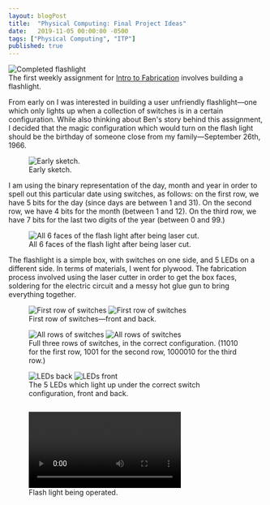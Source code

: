 ```yaml
---
layout: blogPost
title:  "Physical Computing: Final Project Ideas"
date:   2019-11-05 00:00:00 -0500
tags: ["Physical Computing", "ITP"]
published: true
---
```

<figure style="margin: 0;">
  <img class="" style="border: none;" src="/assets/images/blog/2019-10-30-flashlight/11.JPG" alt="Completed flashlight"/>
  <figcaption>
  </figcaption>
</figure>
The first weekly assignment for <a class="underlined" target="__blank" href="https://itp.nyu.edu/fab/">Intro to Fabrication</a> involves building a flashlight.
<br/>

From early on I was interested in building a user unfriendly flashlight—one which only lights up when a collection of switches is in a certain configuration. While also thinking about Ben's story behind this assignment, I decided that the magic configuration which would turn on the flash light should be the birthday of someone close from my family—September 26th, 1966.

<figure>
  <img class="img-row-2" style="" src="/assets/images/blog/2019-10-30-flashlight/0.JPG" alt="Early sketch."/>
  <figcaption>
    Early sketch.
  </figcaption>
</figure>

I am using the binary representation of the day, month and year in order to spell out this particular date using switches, as follows: on the first row, we have 5 bits for the day (since days are between 1 and 31). On the second row, we have 4 bits for the month (between 1 and 12). On the third row, we have 7 bits for the last two digits of the year (between 0 and 99.) 

<figure>
  <img class="img-row-2" style="" src="/assets/images/blog/2019-10-30-flashlight/1.JPG" alt="All 6 faces of the flash light after being laser cut."/>
  <figcaption>
    All 6 faces of the flash light after being laser cut.
  </figcaption>
</figure>

The flashlight is a simple box, with switches on one side, and 5 LEDs on a different side. In terms of materials, I went for plywood. The fabrication process involved using the laser cutter in order to get the box faces, soldering for the electric circuit and a messy hot glue gun to bring everything together. 

<figure>
  <img class="img-row-2" style="" src="/assets/images/blog/2019-10-30-flashlight/2.JPG" alt="First row of switches"/>
    <img class="img-row-2" style="" src="/assets/images/blog/2019-10-30-flashlight/3.JPG" alt="First row of switches"/>
  <figcaption>
    First row of switches—front and back.
  </figcaption>
</figure>

<figure>
  <img class="img-row-2" style="" src="/assets/images/blog/2019-10-30-flashlight/4.JPG" alt="All rows of switches"/>
    <img class="img-row-2" style="" src="/assets/images/blog/2019-10-30-flashlight/5.JPG" alt="All rows of switches"/>
  <figcaption>
    Full three rows of switches, in the correct configuration. (11010 for the first row, 1001 for the second row, 1000010 for the third row.)
  </figcaption>
</figure>

<figure>
  <img class="img-row-2" style="" src="/assets/images/blog/2019-10-30-flashlight/6.JPG" alt="LEDs back"/>
    <img class="img-row-2" style="" src="/assets/images/blog/2019-10-30-flashlight/7.JPG" alt="LEDs front"/>
  <figcaption>
    The 5 LEDs which light up under the correct switch configuration, front and back.
  </figcaption>
</figure>

<figure>
  <img class="img-row-2" style="" src="/assets/images/blog/2019-10-30-flashlight/8.JPG" alt=""/>
  <figcaption>
  </figcaption>
</figure>

<figure>
  <video class="" style="" src="/assets/images/blog/2019-10-30-flashlight/9.MOV" preload controls loop alt="Flash light being operated."></video>
  <figcaption>
  Flash light being operated.
  </figcaption>
</figure>

<figure>
  <img class="" style="" src="/assets/images/blog/2019-10-30-flashlight/10.JPG" alt=""/>
  <figcaption>
  </figcaption>
</figure>

<figure>
  <img class="" style="" src="/assets/images/blog/2019-10-30-flashlight/11.JPG" alt=""/>
  <figcaption>
  </figcaption>
</figure>

<figure>
  <img class="" style="" src="/assets/images/blog/2019-10-30-flashlight/12.JPG" alt=""/>
  <figcaption>
  </figcaption>
</figure>

<figure>
  <img class="" style="" src="/assets/images/blog/2019-10-30-flashlight/13.JPG" alt=""/>
  <figcaption>
  </figcaption>
</figure>
